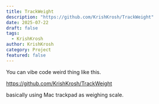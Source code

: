 ```yaml
---
title: TrackWeight
description: "https://github.com/KrishKrosh/TrackWeight"
date: 2025-07-22
draft: false
tags:
  - KrishKrosh
author: KrishKrosh
category: Project
featured: false
---
```


You can vibe code weird thing like this.

https://github.com/KrishKrosh/TrackWeight

basically using Mac trackpad as weighing scale.
